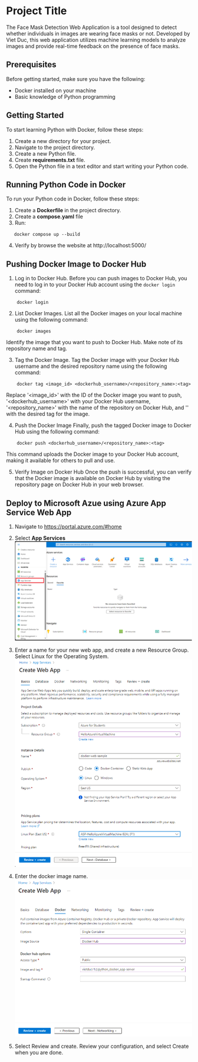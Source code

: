 # Project Title

The Face Mask Detection Web Application is a tool designed to detect whether individuals in images are wearing face masks or not. Developed by Viet Duc, this web application utilizes machine learning models to analyze images and provide real-time feedback on the presence of face masks.

## Prerequisites

Before getting started, make sure you have the following:

- Docker installed on your machine
- Basic knowledge of Python programming

## Getting Started

To start learning Python with Docker, follow these steps:

1. Create a new directory for your project.
2. Navigate to the project directory.
3. Create a new Python file.
4. Create **requirements.txt** file.
5. Open the Python file in a text editor and start writing your Python code.

## Running Python Code in Docker

To run your Python code in Docker, follow these steps:

1. Create a **Dockerfile** in the project directory.
2. Create a **compose.yaml** file
3. Run:
```
   docker compose up --build
```
4. Verify by browse the website at http://localhost:5000/

## Pushing Docker Image to Docker Hub

1. Log in to Docker Hub.
Before you can push images to Docker Hub, you need to log in to your Docker Hub account using the `docker login` command:
```
    docker login
```
2. List Docker Images.
List all the Docker images on your local machine using the following command:
```
    docker images
```
Identify the image that you want to push to Docker Hub. Make note of its repository name and tag.

3. Tag the Docker Image.
Tag the Docker image with your Docker Hub username and the desired repository name using the following command:
```
    docker tag <image_id> <dockerhub_username>/<repository_name>:<tag>
```
Replace '<image_id>' with the ID of the Docker image you want to push, '<dockerhub_username>' with your Docker Hub username, '<repository_name>' with the name of the repository on Docker Hub, and '<tag>' with the desired tag for the image.

4. Push the Docker Image
Finally, push the tagged Docker image to Docker Hub using the following command:
```
    docker push <dockerhub_username>/<repository_name>:<tag>
```
This command uploads the Docker image to your Docker Hub account, making it available for others to pull and use.

5. Verify Image on Docker Hub
Once the push is successful, you can verify that the Docker image is available on Docker Hub by visiting the repository page on Docker Hub in your web browser.

## Deploy to Microsoft Azue using Azure App Service Web App
1. Navigate to https://portal.azure.com/#home
2. Select **App Services**
<kbd>![Explore Photos](https://raw.githubusercontent.com/levietduc0712/Docker_Python/master/screenshots/S1.png?raw=true)</kbd>

3. Enter a name for your new web app, and create a new Resource Group. Select Linux for the Operating System.
<kbd>![Explore Photos](https://raw.githubusercontent.com/levietduc0712/Docker_Python/master/screenshots/S2.png?raw=true)</kbd>

4. Enter the docker image name.
<kbd>![Explore Photos](https://raw.githubusercontent.com/levietduc0712/Docker_Python/master/screenshots/S3.png?raw=true)</kbd>

5. Select Review and create. Review your configuration, and select Create when you are done.

